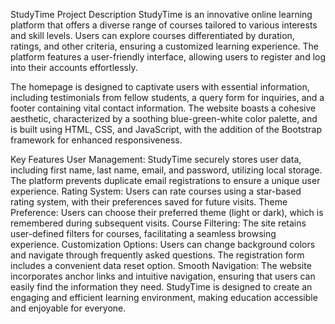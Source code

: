 StudyTime
Project Description
StudyTime is an innovative online learning platform that offers a diverse range of courses tailored to various interests and skill levels. Users can explore courses differentiated by duration, ratings, and other criteria, ensuring a customized learning experience. The platform features a user-friendly interface, allowing users to register and log into their accounts effortlessly.

The homepage is designed to captivate users with essential information, including testimonials from fellow students, a query form for inquiries, and a footer containing vital contact information. The website boasts a cohesive aesthetic, characterized by a soothing blue-green-white color palette, and is built using HTML, CSS, and JavaScript, with the addition of the Bootstrap framework for enhanced responsiveness.

Key Features
User Management: StudyTime securely stores user data, including first name, last name, email, and password, utilizing local storage. The platform prevents duplicate email registrations to ensure a unique user experience.
Rating System: Users can rate courses using a star-based rating system, with their preferences saved for future visits.
Theme Preference: Users can choose their preferred theme (light or dark), which is remembered during subsequent visits.
Course Filtering: The site retains user-defined filters for courses, facilitating a seamless browsing experience.
Customization Options: Users can change background colors and navigate through frequently asked questions. The registration form includes a convenient data reset option.
Smooth Navigation: The website incorporates anchor links and intuitive navigation, ensuring that users can easily find the information they need.
StudyTime is designed to create an engaging and efficient learning environment, making education accessible and enjoyable for everyone.
